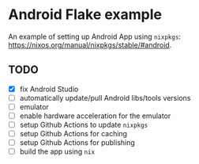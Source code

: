 # Android Flake example
An example of setting up Android App using `nixpkgs`: https://nixos.org/manual/nixpkgs/stable/#android.

## TODO
- [x] fix Android Studio
- [ ] automatically update/pull Android libs/tools versions
- [ ] emulator
- [ ] enable hardware acceleration for the emulator
- [ ] setup Github Actions to update `nixpkgs`
- [ ] setup Github Actions for caching
- [ ] setup Github Actions for publishing
- [ ] build the app using `nix`
